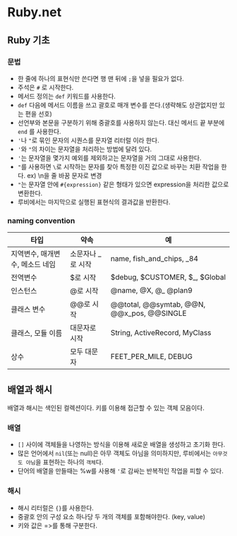 # Ruby.net

## Ruby 기초
### 문법
- 한 줄에 하나의 표현식만 쓴다면 행 맨 뒤에 `;`을 넣을 필요가 없다.
- 주석은 `#` 로 시작한다.
- 메서드 정의는 `def` 키워드를 사용한다.
- `def` 다음에 메서드 이름을 쓰고 괄호로 매개 변수를 쓴다.(생략해도 상관없지만 있는 편을 선호)
- 선언부와 본문을 구분하기 위해 중괄호를 사용하지 않는다. 대신 메서드 끝 부분에 `end` 를 사용한다.
- `'`나 `"`로 묶인 문자의 시퀀스를 문자열 리터럴 이라 한다.
- `'`와 `"`의 차이는 문자열을 처리하는 방법에 달려 있다.
- `'`는 문자열을 몇가지 예외를 제외하고는 문자열을 거의 그대로 사용한다.
- `"`를 사용하면 `\`로 시작하는 문자를 찾아 특정한 이진 값으로 바꾸는 치환 작업을 한다. ex) \n을 줄 바꿈 문자로 변경
- `"`는 문자열 안에 `#{expression}` 같은 형태가 있으면 expression을 처리한 값으로 변환한다.
- 루비에서는 마지막으로 실행된 표현식의 결과값을 반환한다.

### naming convention
|타입|약속|예|
|---|---|---|
|지역변수, 매개변수, 메소드 네임|소문자나 _로 시작|name, fish_and_chips, _84|
|전역변수|$로 시작|$debug, $CUSTOMER, $_, $Global|
|인스턴스|@로 시작|@name, @X, @_ @plan9|
|클래스 변수|@@로 시작|@@total, @@symtab, @@N, @@x_pos, @@SINGLE|
|클래스, 모듈 이름|대문자로 시작|String, ActiveRecord, MyClass|
|상수|모두 대문자|FEET_PER_MILE, DEBUG|

## 배열과 해시
배열과 해시는 색인된 컬렉션이다. 키를 이용해 접근할 수 있는 객체 모음이다.

### 배열
- `[]` 사이에 객체들을 나영하는 방식을 이용해 새로운 배열을 생성하고 초기화 한다.
- 많은 언어에서 `nil`(또는 null)은 아무 객체도 아님을 의미하지만, 루비에서는 `아무것도 아님`을 표현하는 하나의 `객체`다.
- 단어의 배열을 만들때는 %w를 사용해 `'`로 감싸는 반복적인 작업을 피할 수 있다.

### 해시
- 해시 리터럴은 `{}`를 사용한다.
- 중괄호 안의 구성 요소 하나당 두 개의 객체를 포함해야한다. (key, value)
- 키와 값은 =>를 통해 구분한다.
